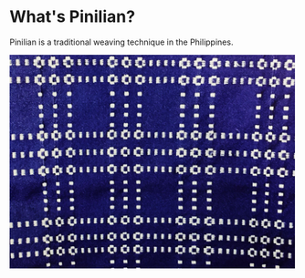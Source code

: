 # What's Pinilian?
Pinilian is a traditional weaving technique in the Philippines. 

<img src="/visualization/PinilianWeaving.jpg" width="500">
